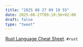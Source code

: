 ```yaml
---
title: "2025 08 27 09 19 55"
date: 2025-08-27T09:19:56+02:00
draft: false
type: "tweet"
---
```

[Rust Language Cheat Sheet](https://cheats.rs). `#rust`

